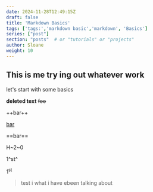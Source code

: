 ```yaml
---
date: 2024-11-28T12:49:15Z
draft: false
title: 'Markdown Basics'
tags: ['tags:','markdown basic','markdown', 'Basics']
series: ["post"]
section: "posts"  # or "tutorials" or "projects"
author: Sloane
weight: 10
---
```


## This is me try ing out whatever work

let's start with some basics

**deleted text**
~~foo~~

++bar++

<ins>bar</ins>

==bar==

H~2~0

1^st^

1<sup>st</sup>

> test i what i have ebeen talking about
